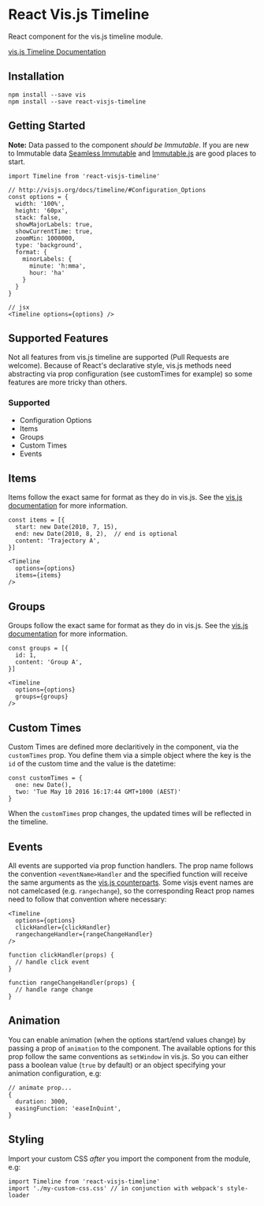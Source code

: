 React Vis.js Timeline
=====================

React component for the vis.js timeline module.

[vis.js Timeline Documentation](http://visjs.org/docs/timeline)

## Installation

```
npm install --save vis
npm install --save react-visjs-timeline
```

## Getting Started

**Note:** Data passed to the component *should be Immutable*. If you are new to Immutable data [Seamless Immutable](https://github.com/rtfeldman/seamless-immutable) and [Immutable.js](https://facebook.github.io/immutable-js/) are good places to start.

```
import Timeline from 'react-visjs-timeline'

// http://visjs.org/docs/timeline/#Configuration_Options
const options = {
  width: '100%',
  height: '60px',
  stack: false,
  showMajorLabels: true,
  showCurrentTime: true,
  zoomMin: 1000000,
  type: 'background',
  format: {
    minorLabels: {
      minute: 'h:mma',
      hour: 'ha'
    }
  }
}

// jsx
<Timeline options={options} />
```

## Supported Features

Not all features from vis.js timeline are supported (Pull Requests are welcome). Because of React's declarative style, vis.js methods need abstracting via prop configuration (see customTimes for example) so some features are more tricky than others.

### Supported

* Configuration Options
* Items
* Groups
* Custom Times
* Events

## Items

Items follow the exact same for format as they do in vis.js. See the [vis.js documentation](http://visjs.org/docs/timeline/#items) for more information.

```
const items = [{
  start: new Date(2010, 7, 15),
  end: new Date(2010, 8, 2),  // end is optional
  content: 'Trajectory A',
}]

<Timeline
  options={options}
  items={items}
/>
```

## Groups

Groups follow the exact same for format as they do in vis.js. See the [vis.js documentation](http://visjs.org/docs/timeline/#groups) for more information.

```
const groups = [{
  id: 1,
  content: 'Group A',
}]

<Timeline
  options={options}
  groups={groups}
/>
```

## Custom Times

Custom Times are defined more declaritively in the component, via the `customTimes` prop. You define them via a simple object where the key is the `id` of the custom time and the value is the datetime:

```
const customTimes = {
  one: new Date(),
  two: 'Tue May 10 2016 16:17:44 GMT+1000 (AEST)'
}
```

When the `customTimes` prop changes, the updated times will be reflected in the timeline.

## Events

All events are supported via prop function handlers. The prop name follows the convention `<eventName>Handler` and the specified function will receive the same arguments as the [vis.js counterparts](http://visjs.org/docs/timeline/#Events).
Some visjs event names are not camelcased (e.g. `rangechange`), so the corresponding React prop names need to follow that convention where necessary:

```
<Timeline
  options={options}
  clickHandler={clickHandler}
  rangechangeHandler={rangeChangeHandler}
/>

function clickHandler(props) {
  // handle click event
}

function rangeChangeHandler(props) {
  // handle range change
}
```

## Animation

You can enable animation (when the options start/end values change) by passing a prop of `animation` to the component. The available options for this prop follow the same conventions as `setWindow` in vis.js. So you can either pass a boolean value (`true` by default) or an object specifying your animation configuration, e.g:

```
// animate prop...
{
  duration: 3000,
  easingFunction: 'easeInQuint',
}
```

## Styling

Import your custom CSS *after* you import the component from the module, e.g:

```
import Timeline from 'react-visjs-timeline'
import './my-custom-css.css' // in conjunction with webpack's style-loader
```
